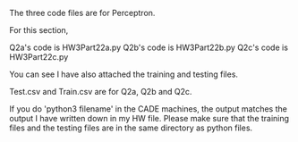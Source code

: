 The three code files are for Perceptron.

For this section,

Q2a's code is HW3Part22a.py 
Q2b's code is HW3Part22b.py 
Q2c's code is HW3Part22c.py

You can see I have also attached the training and testing files. 

Test.csv and Train.csv are for Q2a, Q2b and Q2c.

If you do 'python3 filename' in the CADE machines, the output matches the output I have written down in my HW file. Please make sure
that the training files and the testing files are in the same directory as python files.
